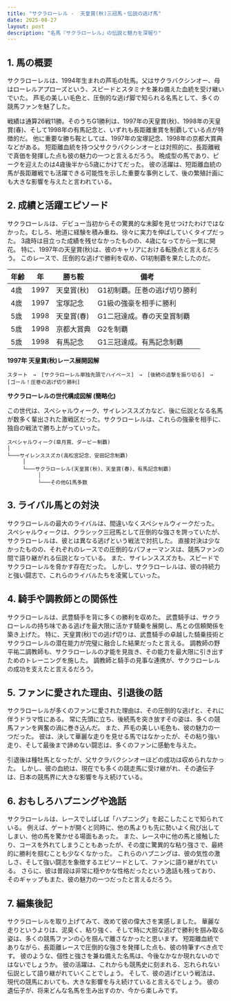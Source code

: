 ```yaml
---
title: "サクラローレル -  天皇賞(秋)三冠馬・伝説の逃げ馬"
date: 2025-08-27
layout: post
description: "名馬『サクラローレル』の伝説と魅力を深堀り"
---
```


## 1. 馬の概要

サクラローレルは、1994年生まれの芦毛の牡馬。父はサクラバクシンオー、母はローレルアプローズという、スピードとスタミナを兼ね備えた血統を受け継いでいた。  芦毛の美しい毛色と、圧倒的な逃げ脚で知られる名馬として、多くの競馬ファンを魅了した。

戦績は通算26戦11勝。そのうちG1勝利は、1997年の天皇賞(秋)、1998年の天皇賞(春)、そして1998年の有馬記念と、いずれも長距離重賞を制覇している点が特徴的だ。  他に重要な勝ち鞍としては、1997年の宝塚記念、1998年の京都大賞典などがある。  短距離血統を持つ父サクラバクシンオーとは対照的に、長距離戦で真価を発揮した点も彼の魅力の一つと言えるだろう。  晩成型の馬であり、ピークを迎えたのは4歳後半から5歳にかけてだった。 彼の活躍は、短距離血統の馬が長距離戦でも活躍できる可能性を示した重要な事例として、後の繁殖計画にも大きな影響を与えたと言われている。


## 2. 成績と活躍エピソード

サクラローレルは、デビュー当初からその驚異的な末脚を見せつけたわけではなかった。むしろ、地道に経験を積み重ね、徐々に実力を伸ばしていくタイプだった。  3歳時は目立った成績を残せなかったものの、4歳になってから一気に開花。  特に、1997年の天皇賞(秋)は、彼のキャリアにおける転換点と言えるだろう。  このレースで、圧倒的な逃げで勝利を収め、G1初制覇を果たしたのだ。

| 年齢 | 年 | 勝ち鞍 | 備考 |
|---|---|---|---|
| 4歳 | 1997 | 天皇賞(秋) | G1初制覇。圧巻の逃げ切り勝利 |
| 4歳 | 1997 | 宝塚記念 | G1級の強豪を相手に勝利 |
| 5歳 | 1998 | 天皇賞(春) | G1二冠達成。春の天皇賞制覇 |
| 5歳 | 1998 | 京都大賞典 | G2を制覇 |
| 5歳 | 1998 | 有馬記念 | G1三冠達成。有馬記念制覇 |


**1997年 天皇賞(秋)レース展開図解**

```
スタート　→　[サクラローレル単独先頭でハイペース]　→　[後続の追撃を振り切る]　→　[ゴール！圧巻の逃げ切り勝利]
```

**サクラローレルの世代構成図解 (簡略化)**

この世代は、スペシャルウィーク、サイレンススズカなど、後に伝説となる名馬が数多く輩出された激戦区だった。サクラローレルは、これらの強豪を相手に、独自の戦法で勝ち上がっていった。


```
スペシャルウィーク(皐月賞、ダービー制覇)
│
└───サイレンススズカ(高松宮記念、安田記念制覇)
     │
     └───サクラローレル(天皇賞(秋)、天皇賞(春)、有馬記念制覇)
          │
          └───その他G1馬多数
```


## 3. ライバル馬との対決

サクラローレルの最大のライバルは、間違いなくスペシャルウィークだった。  スペシャルウィークは、クラシック三冠馬として圧倒的な強さを誇っていたが、サクラローレルは、彼とは異なる逃げという戦法で対抗した。  直接対決は少なかったものの、それぞれのレースでの圧倒的なパフォーマンスは、競馬ファンの間で語り継がれる伝説となっている。  また、サイレンススズカも、スピードでサクラローレルを脅かす存在だった。  しかし、サクラローレルは、彼の持続力と強い闘志で、これらのライバルたちを凌駕していった。


## 4. 騎手や調教師との関係性

サクラローレルは、武豊騎手を背に多くの勝利を収めた。  武豊騎手は、サクラローレルの持ち味である逃げを最大限に活かす騎乗を展開し、馬との信頼関係を築き上げた。  特に、天皇賞(秋)での逃げ切りは、武豊騎手の卓越した騎乗技術とサクラローレルの潜在能力が完璧に融合した結果だったと言える。  調教師の野平祐二調教師も、サクラローレルの才能を見抜き、その能力を最大限に引き出すためのトレーニングを施した。  調教師と騎手の見事な連携が、サクラローレルの成功を支えたと言えるだろう。


## 5. ファンに愛された理由、引退後の話

サクラローレルが多くのファンに愛された理由は、その圧倒的な逃げと、それに伴うドラマ性にある。  常に先頭に立ち、後続馬を突き放すその姿は、多くの競馬ファンを興奮の渦に巻き込んだ。  また、芦毛の美しい毛色も、彼の魅力の一つだった。  彼は、決して華麗な走りを見せる馬ではなかったが、その粘り強い走り、そして最後まで諦めない闘志は、多くのファンに感動を与えた。

引退後は種牡馬となったが、父サクラバクシンオーほどの成功は収められなかった。  しかし、彼の血統は、現在でも多くの競走馬に受け継がれ、その遺伝子は、日本の競馬界に大きな影響を与え続けている。


## 6. おもしろハプニングや逸話

サクラローレルは、レースでしばしば「ハプニング」を起こしたことで知られている。  例えば、ゲートが開くと同時に、他の馬よりも先に勢いよく飛び出してしまい、他の馬を驚かせる場面もあった。  また、レース中に他の馬と接触したり、コースを外れてしまうこともあったが、その度に驚異的な粘り強さで、最終的に勝利を掴むことも少なくなかった。  これらのハプニングは、彼の気性の激しさ、そして強い闘志を象徴するエピソードとして、ファンに語り継がれている。  さらに、彼は普段は非常に穏やかな性格だったという逸話も残っており、そのギャップもまた、彼の魅力の一つだったと言えるだろう。


## 7. 編集後記

サクラローレルを取り上げてみて、改めて彼の偉大さを実感しました。  華麗な走りというよりは、泥臭く、粘り強く、そして時に大胆な逃げで勝利を掴み取る姿は、多くの競馬ファンの心を掴んで離さなかったと思います。  短距離血統でありながら、長距離レースで圧倒的な強さを発揮した点も、彼の特筆すべき点です。  彼のような、個性と強さを兼ね備えた名馬は、今後なかなか現れないのではないでしょうか。  彼の活躍は、これからも競馬史に刻まれる、忘れられない伝説として語り継がれていくことでしょう。  そして、彼の逃げという戦法は、現代の競馬においても、大きな影響を与え続けていると言えるでしょう。  彼の遺伝子が、将来どんな名馬を生み出すのか、今から楽しみです。
